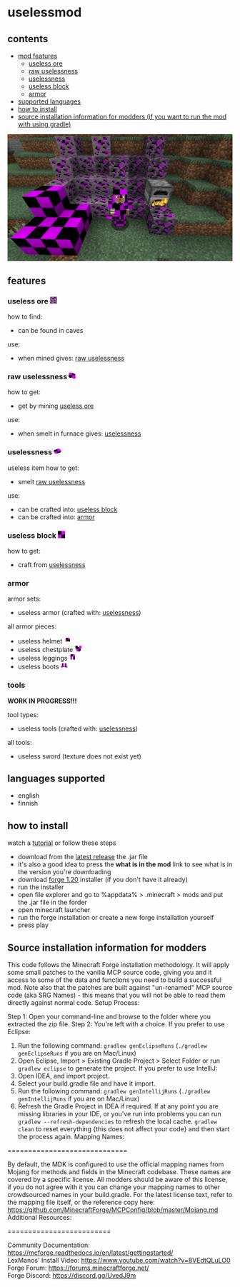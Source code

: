 # uselessmod

## contents
- [mod features](#features)
   - [useless ore](#useless-ore-image)
   - [raw uselessness](#raw-uselessness-image)
   - [uselessness](#uselessness-image)
   - [useless block](#useless-block-image)
   - [armor](#armor)
- [supported languages](#languages-supported)
- [how to install](#how-to-install)
- [source installation information for modders (if you want to run the mod with using gradle)](#source-installation-information-for-modders)

![image](doc/2025-03-08_11.20.14.png)

## features

### useless ore ![image](src/main/resources/assets/uselessmod/textures/block/useless_ore.png)

how to find:
- can be found in caves

use:
- when mined gives: [raw uselessness](#raw-uselessness-image)

### raw uselessness ![image](src/main/resources/assets/uselessmod/textures/item/raw_uselessness.png)
how to get:
- get by mining [useless ore](#useless-ore-image)

use:
- when smelt in furnace gives: [uselessness](#uselessness-image)

### uselessness ![image](src/main/resources/assets/uselessmod/textures/item/uselessness.png)
useless item
how to get:
- smelt [raw uselessness](#raw-uselessness-image)

use:
- can be crafted into: [useless block](#useless-block-image)
- can be crafted into: [armor](#armor)

### useless block ![image](src/main/resources/assets/uselessmod/textures/block/useless_block.png)
how to get:
- craft from [uselessness](#uselessness-image)

### armor
armor sets:
- useless armor (crafted with: [uselessness](#uselessness-image))

all armor pieces:
- useless helmet ![image](src/main/resources/assets/uselessmod/textures/item/useless_helmet.png)
- useless chestplate ![image](src/main/resources/assets/uselessmod/textures/item/useless_chestplate.png)
- useless leggings ![image](src/main/resources/assets/uselessmod/textures/item/useless_leggings.png)
- useless boots ![image](src/main/resources/assets/uselessmod/textures/item/useless_boots.png)

### tools
**WORK IN PROGRESS!!!**

tool types:
- useless tools (crafted with: [uselessness](#uselessness-image))

all tools:
- useless sword (texture does not exist yet)

## languages supported

- english
- finnish


## how to install

watch a [tutorial](https://www.youtube.com/watch?v=_mmgsdCxASo) or follow these steps

- download from the [latest release](https://github.com/beeppi/uselessmod-1.20/releases/latest) the .jar file
- it's also a good idea to press the **what is in the mod** link to see what is in the version you're downloading
- download [forge 1.20](https://files.minecraftforge.net/net/minecraftforge/forge/index_1.20.html) installer (if you don't have it already)
- run the installer
- open file explorer and go to %appdata% > .minecraft > mods and put the .jar file in the forder
- open minecraft launcher
- run the forge installation or create a new forge installation yourself
- press play


## Source installation information for modders

This code follows the Minecraft Forge installation methodology. It will apply
some small patches to the vanilla MCP source code, giving you and it access 
to some of the data and functions you need to build a successful mod.
Note also that the patches are built against "un-renamed" MCP source code (aka
SRG Names) - this means that you will not be able to read them directly against
normal code.
Setup Process:

Step 1: Open your command-line and browse to the folder where you extracted the zip file.
Step 2: You're left with a choice.
If you prefer to use Eclipse:
1. Run the following command: `gradlew genEclipseRuns` (`./gradlew genEclipseRuns` if you are on Mac/Linux)
2. Open Eclipse, Import > Existing Gradle Project > Select Folder 
   or run `gradlew eclipse` to generate the project.
If you prefer to use IntelliJ:
1. Open IDEA, and import project.
2. Select your build.gradle file and have it import.
3. Run the following command: `gradlew genIntellijRuns` (`./gradlew genIntellijRuns` if you are on Mac/Linux)
4. Refresh the Gradle Project in IDEA if required.
If at any point you are missing libraries in your IDE, or you've run into problems you can 
run `gradlew --refresh-dependencies` to refresh the local cache. `gradlew clean` to reset everything 
{this does not affect your code} and then start the process again.
Mapping Names:

=============================

By default, the MDK is configured to use the official mapping names from Mojang for methods and fields 
in the Minecraft codebase. These names are covered by a specific license. All modders should be aware of this
license, if you do not agree with it you can change your mapping names to other crowdsourced names in your 
build.gradle. For the latest license text, refer to the mapping file itself, or the reference copy here:
https://github.com/MinecraftForge/MCPConfig/blob/master/Mojang.md
Additional Resources: 

=========================

Community Documentation: https://mcforge.readthedocs.io/en/latest/gettingstarted/  
LexManos' Install Video: https://www.youtube.com/watch?v=8VEdtQLuLO0  
Forge Forum: https://forums.minecraftforge.net/  
Forge Discord: https://discord.gg/UvedJ9m 
